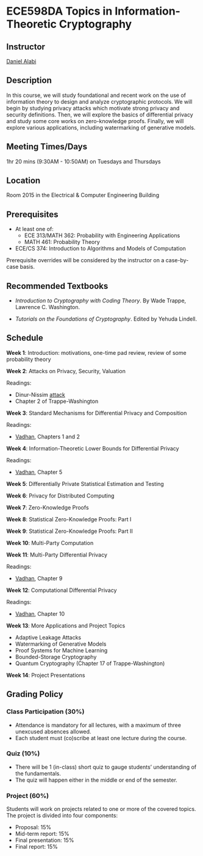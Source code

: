 # ECE598DA Topics in Information-Theoretic Cryptography

## Instructor
[Daniel Alabi](http://alabidan.me)

## Description
In this course, we will study foundational and recent work on the use of information theory to design and analyze cryptographic protocols. We will begin by studying privacy attacks which motivate strong privacy and security definitions. Then, we will explore the basics of differential privacy and study some core works on zero-knowledge proofs. Finally, we will explore various applications, including watermarking of generative models.

## Meeting Times/Days
1hr 20 mins (9:30AM - 10:50AM) on Tuesdays and Thursdays

## Location
Room 2015 in the Electrical & Computer Engineering Building

## Prerequisites

*	At least one of:
    - ECE 313/MATH 362: Probability with Engineering Applications
    - MATH 461: Probability Theory
*	ECE/CS 374: Introduction to Algorithms and Models of Computation

Prerequisite overrides will be considered by the instructor on a case-by-case basis.

## Recommended Textbooks

- *Introduction to Cryptography with Coding Theory*. By Wade Trappe, Lawrence C. Washington.

- *Tutorials on the Foundations of Cryptography*. Edited by Yehuda Lindell.

## Schedule

**Week 1**: Introduction: motivations, one-time pad review, review of some probability theory

**Week 2**: Attacks on Privacy, Security, Valuation

Readings:
* Dinur-Nissim [attack](https://dl.acm.org/doi/10.1145/773153.773173)
* Chapter 2 of Trappe-Washington

**Week 3**: Standard Mechanisms for Differential Privacy and Composition

Readings:
* [Vadhan](https://salil.seas.harvard.edu/sites/g/files/omnuum4266/files/salil/files/the_complexity_of_differential_privacy.pdf), Chapters 1 and 2

**Week 4**: Information-Theoretic Lower Bounds for Differential Privacy

Readings:
* [Vadhan](https://salil.seas.harvard.edu/sites/g/files/omnuum4266/files/salil/files/the_complexity_of_differential_privacy.pdf), Chapter 5

**Week 5**: Differentially Private Statistical Estimation and Testing

**Week 6**: Privacy for Distributed Computing

**Week 7**: Zero-Knowledge Proofs

**Week 8**: Statistical Zero-Knowledge Proofs: Part I

**Week 9**: Statistical Zero-Knowledge Proofs: Part II

**Week 10**: Multi-Party Computation

**Week 11**: Multi-Party Differential Privacy

Readings:
* [Vadhan](https://salil.seas.harvard.edu/sites/g/files/omnuum4266/files/salil/files/the_complexity_of_differential_privacy.pdf), Chapter 9

**Week 12**: Computational Differential Privacy

Readings:
* [Vadhan](https://salil.seas.harvard.edu/sites/g/files/omnuum4266/files/salil/files/the_complexity_of_differential_privacy.pdf), Chapter 10

**Week 13**: More Applications and Project Topics

* Adaptive Leakage Attacks
* Watermarking of Generative Models
* Proof Systems for Machine Learning
* Bounded-Storage Cryptography
* Quantum Cryptography (Chapter 17 of Trappe-Washington)


**Week 14**: Project Presentations

## Grading Policy

### Class Participation (30%)

- Attendance is mandatory for all lectures, with a maximum of three unexcused absences allowed.
- Each student must (co)scribe at least one lecture during the course.

### Quiz (10%)

- There will be 1 (in-class) short quiz to gauge students’ understanding of the fundamentals.
- The quiz will happen either in the middle or end of the semester.
  
### Project (60%)
Students will work on projects related to one or more of the covered topics.
The project is divided into four components:
- Proposal: 15%
- Mid-term report: 15%
- Final presentation: 15%
- Final report: 15%
